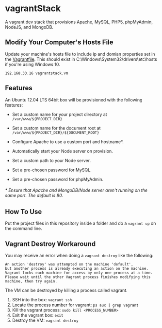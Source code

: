# vagrantStack

A vagrant dev stack that provisions Apache, MySQL, PHP5, phpMyAdmin, NodeJS, and MongoDB.

<!-- ### Whaaaaat ? -->

## Modify Your Computer's Hosts File

Update your machine's hosts file to include ip and domian properties set in the [Vagrantfile](https://github.com/andrewsgardner/vagrantStack/blob/master/Vagrantfile). This should exist in C:\Windows\System32\drivers\etc\hosts if you're using Windows 10.

`192.168.33.16 vagrantstack.vm`

## Features

An Ubuntu 12.04 LTS 64bit box will be provisioned with the following features:

* Set a custom name for your project directory at `/var/www/${PROJECT_DIR}`

* Set a custom name for the document root at `/var/www/${PROJECT_DIR}/${DOCUMENT_ROOT}`

* Configure Apache to use a custom port and hostname*.

* Automatically start your Node server on provision.

* Set a custom path to your Node server.

* Set a pre-chosen password for MySQL.

* Set a pre-chosen password for phpMyAdmin.

###### * Ensure that Apache and MongoDB/Node server aren't running on the same port. The default is 80.

## How To Use

Put the project files in this repository inside a folder and do a `vagrant up` on the command line.

## Vagrant Destroy Workaround

You may receive an error when doing a `vagrant destroy` like the following:


```
An action 'destroy' was attempted on the machine 'default',
but another process is already executing an action on the machine.
Vagrant locks each machine for access by only one process at a time.
Please wait until the other Vagrant process finishes modifying this
machine, then try again.
```
The VM can be destroyed by killing a process called vagrant.

1. SSH into the box: `vagrant ssh`
2. Locate the process number for vagrant: `ps aux | grep vagrant`
3. Kill the vagrant process: `sudo kill <PROCESS_NUMBER>`
4. Exit the vagrant box: `exit`
5. Destroy the VM: `vagrant destroy`
